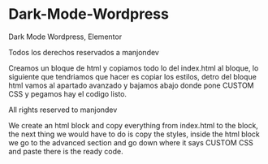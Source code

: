 # Dark-Mode-Wordpress
Dark Mode Wordpress, Elementor

Todos los derechos reservados a manjondev

Creamos un bloque de html y copiamos todo lo del index.html al bloque, lo siguiente que 
tendriamos que hacer es copiar los estilos, detro del bloque html vamos al apartado avanzado 
y bajamos abajo donde pone CUSTOM CSS y pegamos hay el codigo listo.


All rights reserved to manjondev

We create an html block and copy everything from index.html to the block, the next thing we would have to do is copy the styles, inside the html block we go to the advanced section and go down where it says CUSTOM CSS and paste there is the ready code.

